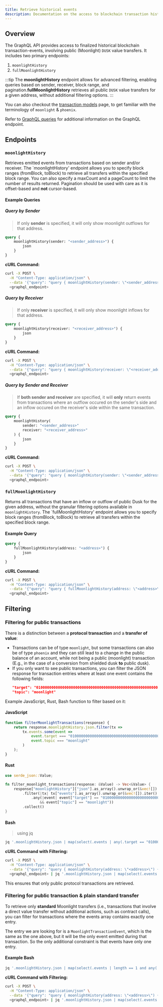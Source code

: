 ```yaml
---
title: Retrieve historical events
description: Documentation on the access to blockchain transaction history for public value transfers on Dusk.
---
```


## Overview

The GraphQL API provides access to finalized historical blockchain transaction-events, involving public (Moonlight) `DUSK` value transfers. It includes two primary endpoints:

1. `moonlightHistory`
2. `fullMoonlightHistory`

:::tip
The **moonlightHistory** endpoint allows for advanced filtering, enabling queries based on sender, receiver, block range, and pagination.**fullMoonlightHistory** retrieves all public `DUSK` value transfers for a given address, without additional filtering options.
:::

You can also checkout the [transaction models](/learn/deep-dive/transaction_models/tx-models#transaction-models-on-dusk) page, to get familiar with the terminology of `moonlight` & `phoenix`.

Refer to [GraphQL queries](/developer/integrations/http-api/#graphql-queries) for additional information on the GraphQL endpoint.

## Endpoints

### `moonlightHistory`

Retrieves emitted events from transactions based on sender and/or receiver.  The `moonlightHistory' endpoint allows you to specify block ranges (fromBlock, toBlock) to retrieve all transfers within the specified block range. You can also specify a maxCount and a pageCount to limit the number of results returned. Pagination should be used with care as it is offset-based and **not** cursor-based.

#### Example Queries

##### Query by Sender

> If only **sender** is specified, it will only show moonlight outflows for that address.

```graphql
query {
    moonlightHistory(sender: "<sender_address>") {
        json
    }
}
```

**cURL Command:**

```sh
curl -X POST \
  -H "Content-Type: application/json" \
  --data '{"query": "query { moonlightHistory(sender: \"<sender_address>\") { json } }"}' \
  <graphql_endpoint>
```

##### Query by Receiver

> If only **receiver** is specified, it will only show moonlight inflows for that address.

```graphql
query {
    moonlightHistory(receiver: "<receiver_address>") {
        json
    }
}
```

**cURL Command:**

```sh
curl -X POST \
  -H "Content-Type: application/json" \
  --data '{"query": "query { moonlightHistory(receiver: \"<receiver_address>\") { json } }"}' \
  <graphql_endpoint>
```



##### Query by Sender and Receiver

> If **both sender and receiver** are specified, it will **only** return events from transactions where an outflow occured on the sender's side and an inflow occured on the receiver's side within the same transaction.

```graphql
query {
    moonlightHistory(
        sender: "<sender_address>"
        receiver: "<receiver_address>"
    ) {
        json
    }
}
```

**cURL Command:**

```sh
curl -X POST \
  -H "Content-Type: application/json" \
  --data '{"query": "query { moonlightHistory(sender: \"<sender_address>\", receiver: \"<receiver_address>\") { json } }"}' \
  <graphql_endpoint>
```

### `fullMoonlightHistory`

Returns all transactions that have an inflow or outflow of public Dusk for the given address, without the granular filtering options available in `moonlightHistory`. The `fullMoonlightHistory' endpoint allows you to specify block ranges (fromBlock, toBlock) to retrieve all transfers within the specified block range.

#### Example Query

```graphql
query {
    fullMoonlightHistory(address: "<address>") {
        json
    }
}
```

**cURL Command:**

```sh
curl -X POST \
  -H "Content-Type: application/json" \
  --data '{"query": "query { fullMoonlightHistory(address: \"<address>\") { json } }"}' \
  <graphql_endpoint>
```

## Filtering

### Filtering for public transactions

There is a distinction between a **protocol transaction** and a **transfer of value**:

- Transactions can be of type `moonlight`, but some transactions can also be of type `phoenix` and they can still lead to a change in the public balance of an account, while not being a public (moonlight) transaction (E.g., in the case of a conversion from shielded dusk **to** public dusk).
- If you only want to see public transactions, you can filter the JSON response for transaction entries where at least one event contains the following fields:
  ```json
  "target": "0100000000000000000000000000000000000000000000000000000000000000",
  "topic": "moonlight"
  ```

Example JavaScript, Rust, Bash function to filter based on it:

#### JavaScript

```javascript
function filterMoonlightTransactions(response) {
    return response.moonlightHistory.json.filter(tx =>
        tx.events.some(event =>
            event.target === "0100000000000000000000000000000000000000000000000000000000000000" &&
            event.topic === "moonlight"
        )
    );
}
```

#### Rust

```rust
use serde_json::Value;

fn filter_moonlight_transactions(response: &Value) -> Vec<&Value> {
    response["moonlightHistory"]["json"].as_array().unwrap_or(&vec![]).iter()
        .filter(|tx| tx["events"].as_array().unwrap_or(&vec![]).iter()
            .any(|event| event["target"] == "0100000000000000000000000000000000000000000000000000000000000000"
                && event["topic"] == "moonlight"))
        .collect()
}
```

#### Bash
>  using jq
```sh
jq '.moonlightHistory.json | map(select(.events | any(.target == "0100000000000000000000000000000000000000000000000000000000000000" and .topic == "moonlight")))'
```

**cURL Command with Filtering:**

```sh
curl -X POST \
  -H "Content-Type: application/json" \
  --data '{"query": "query { moonlightHistory(address: \"<address>\") { json } }"}' \
  <graphql_endpoint> | jq '.moonlightHistory.json | map(select(.events | any(.target == "0100000000000000000000000000000000000000000000000000000000000000" and .topic == "moonlight")))'
```

This ensures that only public protocol transactions are retrieved.

### Filtering for public transaction & plain standard transfer

To retrieve only **standard** Moonlight transfers (i.e., transactions that involve a direct value transfer without additional actions, such as contract calls), you can filter for transactions where the events array contains exactly one entry.

The entry we are looking for is a `MoonlightTransactionEvent`, which is the same as the one above, but it will be the only event emitted during that transaction. So the only additional constraint is that events have only one entry.

#### Example Bash
```sh
jq '.moonlightHistory.json | map(select(.events | length == 1 and any(.target == "0100000000000000000000000000000000000000000000000000000000000000" and .topic == "moonlight")))'
```

**cURL Command with Filtering:**

```sh
curl -X POST \
  -H "Content-Type: application/json" \
  --data '{"query": "query { moonlightHistory(address: \"<address>\") { json } }"}' \
  <graphql_endpoint> | jq '.moonlightHistory.json | map(select(.events | length == 1 and any(.target == "0100000000000000000000000000000000000000000000000000000000000000" and .topic == "moonlight")))'
```

